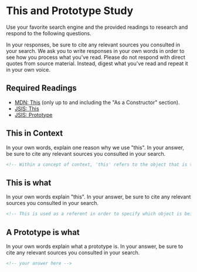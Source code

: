 # This and Prototype Study

Use your favorite search engine and the provided readings to research and
respond to the following questions.

In your responses, be sure to cite any relevant sources you consulted in your
search. We ask you to write responses in your own words in order to see how you
process what you've read. Please do not respond with direct quotes from source
material. Instead, digest what you've read and repeat it in your own voice.

## Required Readings

-   [MDN: This](https://developer.mozilla.org/en-US/docs/Web/JavaScript/Reference/Operators/this)
(only up to and including the "As a Constructor" section).
-   [JSIS: This](http://javascriptissexy.com/understand-javascripts-this-with-clarity-and-master-it/)
-   [JSIS: Prototype](http://javascriptissexy.com/javascript-prototype-in-plain-detailed-language/)

## This in Context

In your own words, explain one reason why we use "this". In your answer, be
sure to cite any relevant sources you consulted in your search.

```md
<!-- Within a concept of context, 'this' refers to the object that is the subject in the context. Meaning whatever object is being processed during the function can be referenced as this. This' reaction will depend on the function we're trying to use. If it is not assigned to something, it will then refer back to the global meaning.-->
```

## This is what

In your own words explain "this".  In your answer, be
sure to cite any relevant sources you consulted in your search.

```md
<!-- This is used as a referent in order to specify which object is being talked about. It allows us to be more precise within a function.  -->
```

## A Prototype is what

In your own words explain what a prototype is.  In your answer, be
sure to cite any relevant sources you consulted in your search.

```md
<!-- your answer here -->
```

